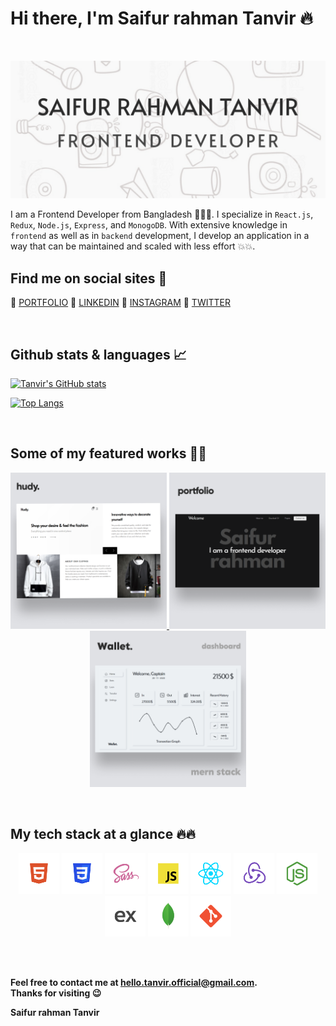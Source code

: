 <h1>Hi there, I'm Saifur rahman Tanvir 🔥</h1>

<br />

![Tanvir's GitHub stats](https://github.com/saifurrahmantanvir/saifurrahmantanvir/blob/main/background.png)

I am a Frontend Developer from Bangladesh 🎉🎉🎉. I specialize in `React.js`, `Redux`, `Node.js`, `Express`, and `MonogoDB`. With extensive knowledge in `frontend` as well as in `backend` development, I develop an application in a way that can be maintained and scaled with less effort 💥💥.

<h2>Find me on social sites 📌</h2>

📙 [PORTFOLIO](https://portfolio-rahman.netlify.app)
📙 [LINKEDIN](https://linkedin.com/in/saifurrahmantanvir)
📙 [INSTAGRAM](https://instagram.com/tanvirrahman.dev)
📙 [TWITTER](https://twitter.com/tanvirrahmandev)

<br />

<h2>Github stats & languages 📈</h2>

[![Tanvir's GitHub stats](https://github-readme-stats.vercel.app/api?username=saifurrahmantanvir&hide=contribs,prs&theme=apprentice)](https://github.com/saifurrahmantanvir)

[![Top Langs](https://github-readme-stats.vercel.app/api/top-langs/?username=saifurrahmantanvir&layout=compact&theme=apprentice)](https://github.com/saifurrahmantanvir)

<br />

<h2>Some of my featured works 🎉🎉</h2>

<p align="center">
<a href="https://hudy-tanvir.netlify.app" target="_blank">
<img src="https://github.com/saifurrahmantanvir/saifurrahmantanvir/blob/main/hudy.png" alt="hudy" height="250" width="250" />
</a>
<a href="https://portfolio-rahman.netlify.app" target="_blank">
<img src="https://github.com/saifurrahmantanvir/saifurrahmantanvir/blob/main/portfolio.png" alt="portfolio" height="250" width="250" />
</a>
<a href="https://wallet-tanvir.netlify.app" target="_blank">
<img src="https://github.com/saifurrahmantanvir/saifurrahmantanvir/blob/main/wallet.png" alt="wallet" height="250" width="250" />
</a>
</p>

<br />

<h2>My tech stack at a glance 🔥🔥</h2>

<p align="center">
<img src="https://github.com/saifurrahmantanvir/saifurrahmantanvir/blob/main/html.png" alt="HTML" height="65" width="65" />
<img src="https://github.com/saifurrahmantanvir/saifurrahmantanvir/blob/main/css.png" alt="CSS" height="65" width="65" />
<img src="https://github.com/saifurrahmantanvir/saifurrahmantanvir/blob/main/sass.png" alt="Sass" height="65" width="65" />
<img src="https://github.com/saifurrahmantanvir/saifurrahmantanvir/blob/main/javascript.png" alt="Javascript" height="65" width="65" />
<img src="https://github.com/saifurrahmantanvir/saifurrahmantanvir/blob/main/react.png" alt="react" height="65" width="65" />
<img src="https://github.com/saifurrahmantanvir/saifurrahmantanvir/blob/main/redux.png" alt="redux" height="65" width="65" />
<img src="https://github.com/saifurrahmantanvir/saifurrahmantanvir/blob/main/node.png" alt="node" height="65" width="65" />
<img src="https://github.com/saifurrahmantanvir/saifurrahmantanvir/blob/main/express.png" alt="express" height="65" width="65" />
<img src="https://github.com/saifurrahmantanvir/saifurrahmantanvir/blob/main/mongodb.png" alt="mongodb" height="65" width="65" />
<img src="https://github.com/saifurrahmantanvir/saifurrahmantanvir/blob/main/git.png" alt="git" height="65" width="65" />
</p>

<br /><br />

**Feel free to contact me at hello.tanvir.official@gmail.com.\
Thanks for visiting 😉**

**Saifur rahman Tanvir**

